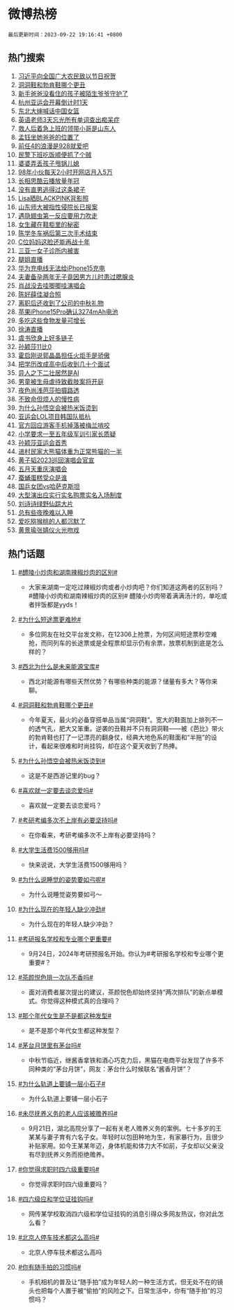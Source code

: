 # 微博热榜

`最后更新时间：2023-09-22 19:16:41 +0800`

## 热门搜索

1. [习近平向全国广大农民致以节日祝贺](https://m.weibo.cn/search?containerid=100103type%3D1%26t%3D10%26q%3D%23%E4%B9%A0%E8%BF%91%E5%B9%B3%E5%90%91%E5%85%A8%E5%9B%BD%E5%B9%BF%E5%A4%A7%E5%86%9C%E6%B0%91%E8%87%B4%E4%BB%A5%E8%8A%82%E6%97%A5%E7%A5%9D%E8%B4%BA%23&stream_entry_id=51&isnewpage=1&extparam=seat%3D1%26dgr%3D0%26cate%3D10103%26stream_entry_id%3D51%26pos%3D0%26q%3D%2523%25E4%25B9%25A0%25E8%25BF%2591%25E5%25B9%25B3%25E5%2590%2591%25E5%2585%25A8%25E5%259B%25BD%25E5%25B9%25BF%25E5%25A4%25A7%25E5%2586%259C%25E6%25B0%2591%25E8%2587%25B4%25E4%25BB%25A5%25E8%258A%2582%25E6%2597%25A5%25E7%25A5%259D%25E8%25B4%25BA%2523%26filter_type%3Drealtimehot%26c_type%3D51%26display_time%3D1695381400%26pre_seqid%3D169538140071806462102)
1. [洞洞鞋和勃肯鞋哪个更丑](https://m.weibo.cn/search?containerid=100103type%3D1%26t%3D10%26q%3D%23%E6%B4%9E%E6%B4%9E%E9%9E%8B%E5%92%8C%E5%8B%83%E8%82%AF%E9%9E%8B%E5%93%AA%E4%B8%AA%E6%9B%B4%E4%B8%91%23&stream_entry_id=31&isnewpage=1&extparam=seat%3D1%26flag%3D1%26stream_entry_id%3D31%26filter_type%3Drealtimehot%26c_type%3D31%26lcate%3D5001%26cate%3D5001%26q%3D%2523%25E6%25B4%259E%25E6%25B4%259E%25E9%259E%258B%25E5%2592%258C%25E5%258B%2583%25E8%2582%25AF%25E9%259E%258B%25E5%2593%25AA%25E4%25B8%25AA%25E6%259B%25B4%25E4%25B8%2591%2523%26pos%3D0%26band_rank%3D1%26realpos%3D1%26dgr%3D0%26display_time%3D1695381400%26pre_seqid%3D169538140071806462102)
1. [新手爸爸没看住的孩子被陌生爷爷守护了](https://m.weibo.cn/search?containerid=100103type%3D1%26t%3D10%26q%3D%23%E6%96%B0%E6%89%8B%E7%88%B8%E7%88%B8%E6%B2%A1%E7%9C%8B%E4%BD%8F%E7%9A%84%E5%AD%A9%E5%AD%90%E8%A2%AB%E9%99%8C%E7%94%9F%E7%88%B7%E7%88%B7%E5%AE%88%E6%8A%A4%E4%BA%86%23&stream_entry_id=31&isnewpage=1&extparam=seat%3D1%26flag%3D32768%26stream_entry_id%3D31%26filter_type%3Drealtimehot%26c_type%3D31%26lcate%3D5001%26cate%3D5001%26q%3D%2523%25E6%2596%25B0%25E6%2589%258B%25E7%2588%25B8%25E7%2588%25B8%25E6%25B2%25A1%25E7%259C%258B%25E4%25BD%258F%25E7%259A%2584%25E5%25AD%25A9%25E5%25AD%2590%25E8%25A2%25AB%25E9%2599%258C%25E7%2594%259F%25E7%2588%25B7%25E7%2588%25B7%25E5%25AE%2588%25E6%258A%25A4%25E4%25BA%2586%2523%26pos%3D1%26band_rank%3D2%26realpos%3D2%26dgr%3D0%26display_time%3D1695381400%26pre_seqid%3D169538140071806462102)
1. [杭州亚运会开幕倒计时1天](https://m.weibo.cn/search?containerid=100103type%3D1%26t%3D10%26q%3D%23%E6%9D%AD%E5%B7%9E%E4%BA%9A%E8%BF%90%E4%BC%9A%E5%BC%80%E5%B9%95%E5%80%92%E8%AE%A1%E6%97%B61%E5%A4%A9%23&stream_entry_id=31&isnewpage=1&extparam=seat%3D1%26flag%3D1%26stream_entry_id%3D31%26filter_type%3Drealtimehot%26c_type%3D31%26lcate%3D5001%26cate%3D5001%26q%3D%2523%25E6%259D%25AD%25E5%25B7%259E%25E4%25BA%259A%25E8%25BF%2590%25E4%25BC%259A%25E5%25BC%2580%25E5%25B9%2595%25E5%2580%2592%25E8%25AE%25A1%25E6%2597%25B61%25E5%25A4%25A9%2523%26pos%3D2%26band_rank%3D3%26realpos%3D3%26dgr%3D0%26display_time%3D1695381400%26pre_seqid%3D169538140071806462102)
1. [东北大婶喊话中国女篮](https://m.weibo.cn/search?containerid=100103type%3D1%26t%3D10%26q%3D%23%E4%B8%9C%E5%8C%97%E5%A4%A7%E5%A9%B6%E5%96%8A%E8%AF%9D%E4%B8%AD%E5%9B%BD%E5%A5%B3%E7%AF%AE%23&stream_entry_id=31&isnewpage=1&extparam=seat%3D1%26filter_type%3Drealtimehot%26topic_ad%3D1%26stream_entry_id%3D31%26is_ad_pos%3D1%26c_type%3D31%26lcate%3D5001%26cate%3D5001%26q%3D%2523%25E4%25B8%259C%25E5%258C%2597%25E5%25A4%25A7%25E5%25A9%25B6%25E5%2596%258A%25E8%25AF%259D%25E4%25B8%25AD%25E5%259B%25BD%25E5%25A5%25B3%25E7%25AF%25AE%2523%26pos%3D3%26band_rank%3D4%26dgr%3D0%26adid%3D205075%26display_time%3D1695381400%26pre_seqid%3D169538140071806462102)
1. [英语老师3天忘光所有单词查出痴呆症](https://m.weibo.cn/search?containerid=100103type%3D1%26t%3D10%26q%3D%23%E8%8B%B1%E8%AF%AD%E8%80%81%E5%B8%883%E5%A4%A9%E5%BF%98%E5%85%89%E6%89%80%E6%9C%89%E5%8D%95%E8%AF%8D%E6%9F%A5%E5%87%BA%E7%97%B4%E5%91%86%E7%97%87%23&stream_entry_id=31&isnewpage=1&extparam=seat%3D1%26flag%3D0%26stream_entry_id%3D31%26filter_type%3Drealtimehot%26c_type%3D31%26lcate%3D5001%26cate%3D5001%26q%3D%2523%25E8%258B%25B1%25E8%25AF%25AD%25E8%2580%2581%25E5%25B8%25883%25E5%25A4%25A9%25E5%25BF%2598%25E5%2585%2589%25E6%2589%2580%25E6%259C%2589%25E5%258D%2595%25E8%25AF%258D%25E6%259F%25A5%25E5%2587%25BA%25E7%2597%25B4%25E5%2591%2586%25E7%2597%2587%2523%26pos%3D4%26band_rank%3D4%26realpos%3D4%26dgr%3D0%26display_time%3D1695381400%26pre_seqid%3D169538140071806462102)
1. [救人后着急上班的领带小哥是山东人](https://m.weibo.cn/search?containerid=100103type%3D1%26t%3D10%26q%3D%23%E6%95%91%E4%BA%BA%E5%90%8E%E7%9D%80%E6%80%A5%E4%B8%8A%E7%8F%AD%E7%9A%84%E9%A2%86%E5%B8%A6%E5%B0%8F%E5%93%A5%E6%98%AF%E5%B1%B1%E4%B8%9C%E4%BA%BA%23&stream_entry_id=31&isnewpage=1&extparam=seat%3D1%26flag%3D32768%26stream_entry_id%3D31%26filter_type%3Drealtimehot%26c_type%3D31%26lcate%3D5001%26cate%3D5001%26q%3D%2523%25E6%2595%2591%25E4%25BA%25BA%25E5%2590%258E%25E7%259D%2580%25E6%2580%25A5%25E4%25B8%258A%25E7%258F%25AD%25E7%259A%2584%25E9%25A2%2586%25E5%25B8%25A6%25E5%25B0%258F%25E5%2593%25A5%25E6%2598%25AF%25E5%25B1%25B1%25E4%25B8%259C%25E4%25BA%25BA%2523%26pos%3D5%26band_rank%3D5%26realpos%3D5%26dgr%3D0%26display_time%3D1695381400%26pre_seqid%3D169538140071806462102)
1. [孟钰坐她爸爸的位置了](https://m.weibo.cn/search?containerid=100103type%3D1%26t%3D10%26q%3D%23%E5%AD%9F%E9%92%B0%E5%9D%90%E5%A5%B9%E7%88%B8%E7%88%B8%E7%9A%84%E4%BD%8D%E7%BD%AE%E4%BA%86%23&stream_entry_id=31&isnewpage=1&extparam=seat%3D1%26flag%3D2%26stream_entry_id%3D31%26filter_type%3Drealtimehot%26c_type%3D31%26lcate%3D5001%26cate%3D5001%26q%3D%2523%25E5%25AD%259F%25E9%2592%25B0%25E5%259D%2590%25E5%25A5%25B9%25E7%2588%25B8%25E7%2588%25B8%25E7%259A%2584%25E4%25BD%258D%25E7%25BD%25AE%25E4%25BA%2586%2523%26pos%3D6%26band_rank%3D6%26realpos%3D6%26dgr%3D0%26display_time%3D1695381400%26pre_seqid%3D169538140071806462102)
1. [前任4的浪漫是928就爱吧](https://m.weibo.cn/search?containerid=100103type%3D1%26t%3D10%26q%3D%23%E5%89%8D%E4%BB%BB4%E7%9A%84%E6%B5%AA%E6%BC%AB%E6%98%AF928%E5%B0%B1%E7%88%B1%E5%90%A7%23&stream_entry_id=31&isnewpage=1&extparam=seat%3D1%26filter_type%3Drealtimehot%26topic_ad%3D1%26stream_entry_id%3D31%26is_ad_pos%3D1%26c_type%3D31%26lcate%3D5001%26cate%3D5001%26q%3D%2523%25E5%2589%258D%25E4%25BB%25BB4%25E7%259A%2584%25E6%25B5%25AA%25E6%25BC%25AB%25E6%2598%25AF928%25E5%25B0%25B1%25E7%2588%25B1%25E5%2590%25A7%2523%26pos%3D7%26band_rank%3D7%26dgr%3D0%26adid%3D204285%26display_time%3D1695381400%26pre_seqid%3D169538140071806462102)
1. [民警下班吃饭顺便抓了个贼](https://m.weibo.cn/search?containerid=100103type%3D1%26t%3D10%26q%3D%23%E6%B0%91%E8%AD%A6%E4%B8%8B%E7%8F%AD%E5%90%83%E9%A5%AD%E9%A1%BA%E4%BE%BF%E6%8A%93%E4%BA%86%E4%B8%AA%E8%B4%BC%23&stream_entry_id=31&isnewpage=1&extparam=seat%3D1%26flag%3D32768%26stream_entry_id%3D31%26filter_type%3Drealtimehot%26c_type%3D31%26lcate%3D5001%26cate%3D5001%26q%3D%2523%25E6%25B0%2591%25E8%25AD%25A6%25E4%25B8%258B%25E7%258F%25AD%25E5%2590%2583%25E9%25A5%25AD%25E9%25A1%25BA%25E4%25BE%25BF%25E6%258A%2593%25E4%25BA%2586%25E4%25B8%25AA%25E8%25B4%25BC%2523%26pos%3D8%26band_rank%3D7%26realpos%3D7%26dgr%3D0%26display_time%3D1695381400%26pre_seqid%3D169538140071806462102)
1. [婆婆弄丢孩子甩锅儿媳](https://m.weibo.cn/search?containerid=100103type%3D1%26t%3D10%26q%3D%23%E5%A9%86%E5%A9%86%E5%BC%84%E4%B8%A2%E5%AD%A9%E5%AD%90%E7%94%A9%E9%94%85%E5%84%BF%E5%AA%B3%23&stream_entry_id=31&isnewpage=1&extparam=seat%3D1%26flag%3D1%26stream_entry_id%3D31%26filter_type%3Drealtimehot%26c_type%3D31%26lcate%3D5001%26cate%3D5001%26q%3D%2523%25E5%25A9%2586%25E5%25A9%2586%25E5%25BC%2584%25E4%25B8%25A2%25E5%25AD%25A9%25E5%25AD%2590%25E7%2594%25A9%25E9%2594%2585%25E5%2584%25BF%25E5%25AA%25B3%2523%26pos%3D9%26band_rank%3D8%26realpos%3D8%26dgr%3D0%26display_time%3D1695381400%26pre_seqid%3D169538140071806462102)
1. [98年小伙每天2小时开网店月入5万](https://m.weibo.cn/search?containerid=100103type%3D1%26t%3D10%26q%3D%2398%E5%B9%B4%E5%B0%8F%E4%BC%99%E6%AF%8F%E5%A4%A92%E5%B0%8F%E6%97%B6%E5%BC%80%E7%BD%91%E5%BA%97%E6%9C%88%E5%85%A55%E4%B8%87%23&stream_entry_id=31&isnewpage=1&extparam=seat%3D1%26flag%3D2%26stream_entry_id%3D31%26filter_type%3Drealtimehot%26c_type%3D31%26lcate%3D5001%26cate%3D5001%26q%3D%252398%25E5%25B9%25B4%25E5%25B0%258F%25E4%25BC%2599%25E6%25AF%258F%25E5%25A4%25A92%25E5%25B0%258F%25E6%2597%25B6%25E5%25BC%2580%25E7%25BD%2591%25E5%25BA%2597%25E6%259C%2588%25E5%2585%25A55%25E4%25B8%2587%2523%26pos%3D10%26band_rank%3D9%26realpos%3D9%26dgr%3D0%26display_time%3D1695381400%26pre_seqid%3D169538140071806462102)
1. [长相思酷云播放量年冠](https://m.weibo.cn/search?containerid=100103type%3D1%26t%3D10%26q%3D%E9%95%BF%E7%9B%B8%E6%80%9D%E9%85%B7%E4%BA%91%E6%92%AD%E6%94%BE%E9%87%8F%E5%B9%B4%E5%86%A0&stream_entry_id=31&isnewpage=1&extparam=seat%3D1%26flag%3D1%26stream_entry_id%3D31%26filter_type%3Drealtimehot%26c_type%3D31%26lcate%3D5001%26cate%3D5001%26q%3D%25E9%2595%25BF%25E7%259B%25B8%25E6%2580%259D%25E9%2585%25B7%25E4%25BA%2591%25E6%2592%25AD%25E6%2594%25BE%25E9%2587%258F%25E5%25B9%25B4%25E5%2586%25A0%26pos%3D11%26band_rank%3D10%26realpos%3D10%26dgr%3D0%26display_time%3D1695381400%26pre_seqid%3D169538140071806462102)
1. [没有直男逃得过这条裙子](https://m.weibo.cn/search?containerid=100103type%3D1%26t%3D10%26q%3D%E6%B2%A1%E6%9C%89%E7%9B%B4%E7%94%B7%E9%80%83%E5%BE%97%E8%BF%87%E8%BF%99%E6%9D%A1%E8%A3%99%E5%AD%90&stream_entry_id=31&isnewpage=1&extparam=seat%3D1%26flag%3D1%26stream_entry_id%3D31%26filter_type%3Drealtimehot%26c_type%3D31%26lcate%3D5001%26cate%3D5001%26q%3D%25E6%25B2%25A1%25E6%259C%2589%25E7%259B%25B4%25E7%2594%25B7%25E9%2580%2583%25E5%25BE%2597%25E8%25BF%2587%25E8%25BF%2599%25E6%259D%25A1%25E8%25A3%2599%25E5%25AD%2590%26pos%3D12%26band_rank%3D11%26realpos%3D11%26dgr%3D0%26display_time%3D1695381400%26pre_seqid%3D169538140071806462102)
1. [Lisa晒BLACKPINK背影照](https://m.weibo.cn/search?containerid=100103type%3D1%26t%3D10%26q%3D%23Lisa%E6%99%92BLACKPINK%E8%83%8C%E5%BD%B1%E7%85%A7%23&stream_entry_id=31&isnewpage=1&extparam=seat%3D1%26flag%3D2%26stream_entry_id%3D31%26filter_type%3Drealtimehot%26c_type%3D31%26lcate%3D5001%26cate%3D5001%26q%3D%2523Lisa%25E6%2599%2592BLACKPINK%25E8%2583%258C%25E5%25BD%25B1%25E7%2585%25A7%2523%26pos%3D13%26band_rank%3D12%26realpos%3D12%26dgr%3D0%26display_time%3D1695381400%26pre_seqid%3D169538140071806462102)
1. [山东师大被指性侵院长已报案](https://m.weibo.cn/search?containerid=100103type%3D1%26t%3D10%26q%3D%23%E5%B1%B1%E4%B8%9C%E5%B8%88%E5%A4%A7%E8%A2%AB%E6%8C%87%E6%80%A7%E4%BE%B5%E9%99%A2%E9%95%BF%E5%B7%B2%E6%8A%A5%E6%A1%88%23&stream_entry_id=31&isnewpage=1&extparam=seat%3D1%26flag%3D1%26stream_entry_id%3D31%26filter_type%3Drealtimehot%26c_type%3D31%26lcate%3D5001%26cate%3D5001%26q%3D%2523%25E5%25B1%25B1%25E4%25B8%259C%25E5%25B8%2588%25E5%25A4%25A7%25E8%25A2%25AB%25E6%258C%2587%25E6%2580%25A7%25E4%25BE%25B5%25E9%2599%25A2%25E9%2595%25BF%25E5%25B7%25B2%25E6%258A%25A5%25E6%25A1%2588%2523%26pos%3D14%26band_rank%3D13%26realpos%3D13%26dgr%3D0%26display_time%3D1695381400%26pre_seqid%3D169538140071806462102)
1. [遇隐翅虫第一反应要用力吹走](https://m.weibo.cn/search?containerid=100103type%3D1%26t%3D10%26q%3D%23%E9%81%87%E9%9A%90%E7%BF%85%E8%99%AB%E7%AC%AC%E4%B8%80%E5%8F%8D%E5%BA%94%E8%A6%81%E7%94%A8%E5%8A%9B%E5%90%B9%E8%B5%B0%23&stream_entry_id=31&isnewpage=1&extparam=seat%3D1%26flag%3D0%26stream_entry_id%3D31%26filter_type%3Drealtimehot%26c_type%3D31%26lcate%3D5001%26cate%3D5001%26q%3D%2523%25E9%2581%2587%25E9%259A%2590%25E7%25BF%2585%25E8%2599%25AB%25E7%25AC%25AC%25E4%25B8%2580%25E5%258F%258D%25E5%25BA%2594%25E8%25A6%2581%25E7%2594%25A8%25E5%258A%259B%25E5%2590%25B9%25E8%25B5%25B0%2523%26pos%3D15%26band_rank%3D14%26realpos%3D14%26dgr%3D0%26display_time%3D1695381400%26pre_seqid%3D169538140071806462102)
1. [女生藏在鞋柜里的秘密](https://m.weibo.cn/search?containerid=100103type%3D1%26t%3D10%26q%3D%23%E5%A5%B3%E7%94%9F%E8%97%8F%E5%9C%A8%E9%9E%8B%E6%9F%9C%E9%87%8C%E7%9A%84%E7%A7%98%E5%AF%86%23&stream_entry_id=31&isnewpage=1&extparam=seat%3D1%26flag%3D0%26stream_entry_id%3D31%26filter_type%3Drealtimehot%26c_type%3D31%26lcate%3D5001%26cate%3D5001%26q%3D%2523%25E5%25A5%25B3%25E7%2594%259F%25E8%2597%258F%25E5%259C%25A8%25E9%259E%258B%25E6%259F%259C%25E9%2587%258C%25E7%259A%2584%25E7%25A7%2598%25E5%25AF%2586%2523%26pos%3D16%26band_rank%3D15%26realpos%3D15%26dgr%3D0%26adid%3D205295%26display_time%3D1695381400%26pre_seqid%3D169538140071806462102)
1. [陈学冬车祸后第三次手术结束](https://m.weibo.cn/search?containerid=100103type%3D1%26t%3D10%26q%3D%23%E9%99%88%E5%AD%A6%E5%86%AC%E8%BD%A6%E7%A5%B8%E5%90%8E%E7%AC%AC%E4%B8%89%E6%AC%A1%E6%89%8B%E6%9C%AF%E7%BB%93%E6%9D%9F%23&stream_entry_id=31&isnewpage=1&extparam=seat%3D1%26flag%3D1%26stream_entry_id%3D31%26filter_type%3Drealtimehot%26c_type%3D31%26lcate%3D5001%26cate%3D5001%26q%3D%2523%25E9%2599%2588%25E5%25AD%25A6%25E5%2586%25AC%25E8%25BD%25A6%25E7%25A5%25B8%25E5%2590%258E%25E7%25AC%25AC%25E4%25B8%2589%25E6%25AC%25A1%25E6%2589%258B%25E6%259C%25AF%25E7%25BB%2593%25E6%259D%259F%2523%26pos%3D17%26band_rank%3D16%26realpos%3D16%26dgr%3D0%26display_time%3D1695381400%26pre_seqid%3D169538140071806462102)
1. [C位妈妈这脸还能再战十年](https://m.weibo.cn/search?containerid=100103type%3D1%26t%3D10%26q%3DC%E4%BD%8D%E5%A6%88%E5%A6%88%E8%BF%99%E8%84%B8%E8%BF%98%E8%83%BD%E5%86%8D%E6%88%98%E5%8D%81%E5%B9%B4&stream_entry_id=31&isnewpage=1&extparam=seat%3D1%26flag%3D1%26stream_entry_id%3D31%26filter_type%3Drealtimehot%26c_type%3D31%26lcate%3D5001%26cate%3D5001%26q%3DC%25E4%25BD%258D%25E5%25A6%2588%25E5%25A6%2588%25E8%25BF%2599%25E8%2584%25B8%25E8%25BF%2598%25E8%2583%25BD%25E5%2586%258D%25E6%2588%2598%25E5%258D%2581%25E5%25B9%25B4%26pos%3D18%26band_rank%3D17%26realpos%3D17%26dgr%3D0%26display_time%3D1695381400%26pre_seqid%3D169538140071806462102)
1. [三亚一女子诊所内被害](https://m.weibo.cn/search?containerid=100103type%3D1%26t%3D10%26q%3D%23%E4%B8%89%E4%BA%9A%E4%B8%80%E5%A5%B3%E5%AD%90%E8%AF%8A%E6%89%80%E5%86%85%E8%A2%AB%E5%AE%B3%23&stream_entry_id=31&isnewpage=1&extparam=seat%3D1%26flag%3D2%26stream_entry_id%3D31%26filter_type%3Drealtimehot%26c_type%3D31%26lcate%3D5001%26cate%3D5001%26q%3D%2523%25E4%25B8%2589%25E4%25BA%259A%25E4%25B8%2580%25E5%25A5%25B3%25E5%25AD%2590%25E8%25AF%258A%25E6%2589%2580%25E5%2586%2585%25E8%25A2%25AB%25E5%25AE%25B3%2523%26pos%3D19%26band_rank%3D18%26realpos%3D18%26dgr%3D0%26display_time%3D1695381400%26pre_seqid%3D169538140071806462102)
1. [腿姐直播](https://m.weibo.cn/search?containerid=100103type%3D1%26t%3D10%26q%3D%E8%85%BF%E5%A7%90%E7%9B%B4%E6%92%AD&stream_entry_id=31&isnewpage=1&extparam=seat%3D1%26flag%3D1%26stream_entry_id%3D31%26filter_type%3Drealtimehot%26c_type%3D31%26lcate%3D5001%26cate%3D5001%26q%3D%25E8%2585%25BF%25E5%25A7%2590%25E7%259B%25B4%25E6%2592%25AD%26pos%3D20%26band_rank%3D19%26realpos%3D19%26dgr%3D0%26display_time%3D1695381400%26pre_seqid%3D169538140071806462102)
1. [华为充电线无法给iPhone15充电](https://m.weibo.cn/search?containerid=100103type%3D1%26t%3D10%26q%3D%23%E5%8D%8E%E4%B8%BA%E5%85%85%E7%94%B5%E7%BA%BF%E6%97%A0%E6%B3%95%E7%BB%99iPhone15%E5%85%85%E7%94%B5%23&stream_entry_id=31&isnewpage=1&extparam=seat%3D1%26flag%3D2%26stream_entry_id%3D31%26filter_type%3Drealtimehot%26c_type%3D31%26lcate%3D5001%26cate%3D5001%26q%3D%2523%25E5%258D%258E%25E4%25B8%25BA%25E5%2585%2585%25E7%2594%25B5%25E7%25BA%25BF%25E6%2597%25A0%25E6%25B3%2595%25E7%25BB%2599iPhone15%25E5%2585%2585%25E7%2594%25B5%2523%26pos%3D21%26band_rank%3D20%26realpos%3D20%26dgr%3D0%26display_time%3D1695381400%26pre_seqid%3D169538140071806462102)
1. [夫妻备孕两年无子竟因男方儿时患过腮腺炎](https://m.weibo.cn/search?containerid=100103type%3D1%26t%3D10%26q%3D%23%E5%A4%AB%E5%A6%BB%E5%A4%87%E5%AD%95%E4%B8%A4%E5%B9%B4%E6%97%A0%E5%AD%90%E7%AB%9F%E5%9B%A0%E7%94%B7%E6%96%B9%E5%84%BF%E6%97%B6%E6%82%A3%E8%BF%87%E8%85%AE%E8%85%BA%E7%82%8E%23&stream_entry_id=31&isnewpage=1&extparam=seat%3D1%26flag%3D0%26stream_entry_id%3D31%26filter_type%3Drealtimehot%26c_type%3D31%26lcate%3D5001%26cate%3D5001%26q%3D%2523%25E5%25A4%25AB%25E5%25A6%25BB%25E5%25A4%2587%25E5%25AD%2595%25E4%25B8%25A4%25E5%25B9%25B4%25E6%2597%25A0%25E5%25AD%2590%25E7%25AB%259F%25E5%259B%25A0%25E7%2594%25B7%25E6%2596%25B9%25E5%2584%25BF%25E6%2597%25B6%25E6%2582%25A3%25E8%25BF%2587%25E8%2585%25AE%25E8%2585%25BA%25E7%2582%258E%2523%26pos%3D22%26band_rank%3D21%26realpos%3D21%26dgr%3D0%26display_time%3D1695381400%26pre_seqid%3D169538140071806462102)
1. [肖战没去哇唧唧哇演唱会](https://m.weibo.cn/search?containerid=100103type%3D1%26t%3D10%26q%3D%23%E8%82%96%E6%88%98%E6%B2%A1%E5%8E%BB%E5%93%87%E5%94%A7%E5%94%A7%E5%93%87%E6%BC%94%E5%94%B1%E4%BC%9A%23&stream_entry_id=31&isnewpage=1&extparam=seat%3D1%26flag%3D1%26stream_entry_id%3D31%26filter_type%3Drealtimehot%26c_type%3D31%26lcate%3D5001%26cate%3D5001%26q%3D%2523%25E8%2582%2596%25E6%2588%2598%25E6%25B2%25A1%25E5%258E%25BB%25E5%2593%2587%25E5%2594%25A7%25E5%2594%25A7%25E5%2593%2587%25E6%25BC%2594%25E5%2594%25B1%25E4%25BC%259A%2523%26pos%3D23%26band_rank%3D22%26realpos%3D22%26dgr%3D0%26display_time%3D1695381400%26pre_seqid%3D169538140071806462102)
1. [陈好薛佳凝合照](https://m.weibo.cn/search?containerid=100103type%3D1%26t%3D10%26q%3D%23%E9%99%88%E5%A5%BD%E8%96%9B%E4%BD%B3%E5%87%9D%E5%90%88%E7%85%A7%23&stream_entry_id=31&isnewpage=1&extparam=seat%3D1%26flag%3D2%26stream_entry_id%3D31%26filter_type%3Drealtimehot%26c_type%3D31%26lcate%3D5001%26cate%3D5001%26q%3D%2523%25E9%2599%2588%25E5%25A5%25BD%25E8%2596%259B%25E4%25BD%25B3%25E5%2587%259D%25E5%2590%2588%25E7%2585%25A7%2523%26pos%3D24%26band_rank%3D23%26realpos%3D23%26dgr%3D0%26display_time%3D1695381400%26pre_seqid%3D169538140071806462102)
1. [离职后还收到了公司的中秋礼物](https://m.weibo.cn/search?containerid=100103type%3D1%26t%3D10%26q%3D%23%E7%A6%BB%E8%81%8C%E5%90%8E%E8%BF%98%E6%94%B6%E5%88%B0%E4%BA%86%E5%85%AC%E5%8F%B8%E7%9A%84%E4%B8%AD%E7%A7%8B%E7%A4%BC%E7%89%A9%23&stream_entry_id=31&isnewpage=1&extparam=seat%3D1%26flag%3D0%26stream_entry_id%3D31%26filter_type%3Drealtimehot%26c_type%3D31%26lcate%3D5001%26cate%3D5001%26q%3D%2523%25E7%25A6%25BB%25E8%2581%258C%25E5%2590%258E%25E8%25BF%2598%25E6%2594%25B6%25E5%2588%25B0%25E4%25BA%2586%25E5%2585%25AC%25E5%258F%25B8%25E7%259A%2584%25E4%25B8%25AD%25E7%25A7%258B%25E7%25A4%25BC%25E7%2589%25A9%2523%26pos%3D25%26band_rank%3D24%26realpos%3D24%26dgr%3D0%26display_time%3D1695381400%26pre_seqid%3D169538140071806462102)
1. [苹果iPhone15Pro确认3274mAh电池](https://m.weibo.cn/search?containerid=100103type%3D1%26t%3D10%26q%3D%23%E8%8B%B9%E6%9E%9CiPhone15Pro%E7%A1%AE%E8%AE%A43274mAh%E7%94%B5%E6%B1%A0%23&stream_entry_id=31&isnewpage=1&extparam=seat%3D1%26flag%3D0%26stream_entry_id%3D31%26filter_type%3Drealtimehot%26c_type%3D31%26lcate%3D5001%26cate%3D5001%26q%3D%2523%25E8%258B%25B9%25E6%259E%259CiPhone15Pro%25E7%25A1%25AE%25E8%25AE%25A43274mAh%25E7%2594%25B5%25E6%25B1%25A0%2523%26pos%3D26%26band_rank%3D25%26realpos%3D25%26dgr%3D0%26display_time%3D1695381400%26pre_seqid%3D169538140071806462102)
1. [多吃这些食物发量可增长](https://m.weibo.cn/search?containerid=100103type%3D1%26t%3D10%26q%3D%23%E5%A4%9A%E5%90%83%E8%BF%99%E4%BA%9B%E9%A3%9F%E7%89%A9%E5%8F%91%E9%87%8F%E5%8F%AF%E5%A2%9E%E9%95%BF%23&stream_entry_id=31&isnewpage=1&extparam=seat%3D1%26flag%3D1%26stream_entry_id%3D31%26filter_type%3Drealtimehot%26c_type%3D31%26lcate%3D5001%26cate%3D5001%26q%3D%2523%25E5%25A4%259A%25E5%2590%2583%25E8%25BF%2599%25E4%25BA%259B%25E9%25A3%259F%25E7%2589%25A9%25E5%258F%2591%25E9%2587%258F%25E5%258F%25AF%25E5%25A2%259E%25E9%2595%25BF%2523%26pos%3D27%26band_rank%3D26%26realpos%3D26%26dgr%3D0%26display_time%3D1695381400%26pre_seqid%3D169538140071806462102)
1. [徐涛直播](https://m.weibo.cn/search?containerid=100103type%3D1%26t%3D10%26q%3D%E5%BE%90%E6%B6%9B%E7%9B%B4%E6%92%AD&stream_entry_id=31&isnewpage=1&extparam=seat%3D1%26flag%3D1%26stream_entry_id%3D31%26filter_type%3Drealtimehot%26c_type%3D31%26lcate%3D5001%26cate%3D5001%26q%3D%25E5%25BE%2590%25E6%25B6%259B%25E7%259B%25B4%25E6%2592%25AD%26pos%3D28%26band_rank%3D27%26realpos%3D27%26dgr%3D0%26display_time%3D1695381400%26pre_seqid%3D169538140071806462102)
1. [虞书欣身上好多链子](https://m.weibo.cn/search?containerid=100103type%3D1%26t%3D10%26q%3D%23%E8%99%9E%E4%B9%A6%E6%AC%A3%E8%BA%AB%E4%B8%8A%E5%A5%BD%E5%A4%9A%E9%93%BE%E5%AD%90%23&stream_entry_id=31&isnewpage=1&extparam=seat%3D1%26flag%3D1%26stream_entry_id%3D31%26filter_type%3Drealtimehot%26c_type%3D31%26lcate%3D5001%26cate%3D5001%26q%3D%2523%25E8%2599%259E%25E4%25B9%25A6%25E6%25AC%25A3%25E8%25BA%25AB%25E4%25B8%258A%25E5%25A5%25BD%25E5%25A4%259A%25E9%2593%25BE%25E5%25AD%2590%2523%26pos%3D29%26band_rank%3D28%26realpos%3D28%26dgr%3D0%26display_time%3D1695381400%26pre_seqid%3D169538140071806462102)
1. [孙颖莎11比0](https://m.weibo.cn/search?containerid=100103type%3D1%26t%3D10%26q%3D%23%E5%AD%99%E9%A2%96%E8%8E%8E11%E6%AF%940%23&stream_entry_id=31&isnewpage=1&extparam=seat%3D1%26flag%3D0%26stream_entry_id%3D31%26filter_type%3Drealtimehot%26c_type%3D31%26lcate%3D5001%26cate%3D5001%26q%3D%2523%25E5%25AD%2599%25E9%25A2%2596%25E8%258E%258E11%25E6%25AF%25940%2523%26pos%3D30%26band_rank%3D29%26realpos%3D29%26dgr%3D0%26display_time%3D1695381400%26pre_seqid%3D169538140071806462102)
1. [霍启刚说郭晶晶担任火炬手是骄傲](https://m.weibo.cn/search?containerid=100103type%3D1%26t%3D10%26q%3D%23%E9%9C%8D%E5%90%AF%E5%88%9A%E8%AF%B4%E9%83%AD%E6%99%B6%E6%99%B6%E6%8B%85%E4%BB%BB%E7%81%AB%E7%82%AC%E6%89%8B%E6%98%AF%E9%AA%84%E5%82%B2%23&stream_entry_id=31&isnewpage=1&extparam=seat%3D1%26flag%3D0%26stream_entry_id%3D31%26filter_type%3Drealtimehot%26c_type%3D31%26lcate%3D5001%26cate%3D5001%26q%3D%2523%25E9%259C%258D%25E5%2590%25AF%25E5%2588%259A%25E8%25AF%25B4%25E9%2583%25AD%25E6%2599%25B6%25E6%2599%25B6%25E6%258B%2585%25E4%25BB%25BB%25E7%2581%25AB%25E7%2582%25AC%25E6%2589%258B%25E6%2598%25AF%25E9%25AA%2584%25E5%2582%25B2%2523%26pos%3D31%26band_rank%3D30%26realpos%3D30%26dgr%3D0%26display_time%3D1695381400%26pre_seqid%3D169538140071806462102)
1. [把学历改成高中后收到几十个面试](https://m.weibo.cn/search?containerid=100103type%3D1%26t%3D10%26q%3D%23%E6%8A%8A%E5%AD%A6%E5%8E%86%E6%94%B9%E6%88%90%E9%AB%98%E4%B8%AD%E5%90%8E%E6%94%B6%E5%88%B0%E5%87%A0%E5%8D%81%E4%B8%AA%E9%9D%A2%E8%AF%95%23&stream_entry_id=31&isnewpage=1&extparam=seat%3D1%26flag%3D1%26stream_entry_id%3D31%26filter_type%3Drealtimehot%26c_type%3D31%26lcate%3D5001%26cate%3D5001%26q%3D%2523%25E6%258A%258A%25E5%25AD%25A6%25E5%258E%2586%25E6%2594%25B9%25E6%2588%2590%25E9%25AB%2598%25E4%25B8%25AD%25E5%2590%258E%25E6%2594%25B6%25E5%2588%25B0%25E5%2587%25A0%25E5%258D%2581%25E4%25B8%25AA%25E9%259D%25A2%25E8%25AF%2595%2523%26pos%3D32%26band_rank%3D31%26realpos%3D31%26dgr%3D0%26display_time%3D1695381400%26pre_seqid%3D169538140071806462102)
1. [异人之下二壮居然是AI](https://m.weibo.cn/search?containerid=100103type%3D1%26t%3D10%26q%3D%23%E5%BC%82%E4%BA%BA%E4%B9%8B%E4%B8%8B%E4%BA%8C%E5%A3%AE%E5%B1%85%E7%84%B6%E6%98%AFAI%23&stream_entry_id=31&isnewpage=1&extparam=seat%3D1%26flag%3D1%26stream_entry_id%3D31%26filter_type%3Drealtimehot%26c_type%3D31%26lcate%3D5001%26cate%3D5001%26q%3D%2523%25E5%25BC%2582%25E4%25BA%25BA%25E4%25B9%258B%25E4%25B8%258B%25E4%25BA%258C%25E5%25A3%25AE%25E5%25B1%2585%25E7%2584%25B6%25E6%2598%25AFAI%2523%26pos%3D33%26band_rank%3D32%26realpos%3D32%26dgr%3D0%26display_time%3D1695381400%26pre_seqid%3D169538140071806462102)
1. [男童被生母虐待致截肢案将开庭](https://m.weibo.cn/search?containerid=100103type%3D1%26t%3D10%26q%3D%23%E7%94%B7%E7%AB%A5%E8%A2%AB%E7%94%9F%E6%AF%8D%E8%99%90%E5%BE%85%E8%87%B4%E6%88%AA%E8%82%A2%E6%A1%88%E5%B0%86%E5%BC%80%E5%BA%AD%23&stream_entry_id=31&isnewpage=1&extparam=seat%3D1%26flag%3D1%26stream_entry_id%3D31%26filter_type%3Drealtimehot%26c_type%3D31%26lcate%3D5001%26cate%3D5001%26q%3D%2523%25E7%2594%25B7%25E7%25AB%25A5%25E8%25A2%25AB%25E7%2594%259F%25E6%25AF%258D%25E8%2599%2590%25E5%25BE%2585%25E8%2587%25B4%25E6%2588%25AA%25E8%2582%25A2%25E6%25A1%2588%25E5%25B0%2586%25E5%25BC%2580%25E5%25BA%25AD%2523%26pos%3D34%26band_rank%3D33%26realpos%3D33%26dgr%3D0%26display_time%3D1695381400%26pre_seqid%3D169538140071806462102)
1. [夜色尚浅芭莎拍摄路透](https://m.weibo.cn/search?containerid=100103type%3D1%26t%3D10%26q%3D%23%E5%A4%9C%E8%89%B2%E5%B0%9A%E6%B5%85%E8%8A%AD%E8%8E%8E%E6%8B%8D%E6%91%84%E8%B7%AF%E9%80%8F%23&stream_entry_id=31&isnewpage=1&extparam=seat%3D1%26flag%3D1%26stream_entry_id%3D31%26filter_type%3Drealtimehot%26c_type%3D31%26lcate%3D5001%26cate%3D5001%26q%3D%2523%25E5%25A4%259C%25E8%2589%25B2%25E5%25B0%259A%25E6%25B5%2585%25E8%258A%25AD%25E8%258E%258E%25E6%258B%258D%25E6%2591%2584%25E8%25B7%25AF%25E9%2580%258F%2523%26pos%3D35%26band_rank%3D34%26realpos%3D34%26dgr%3D0%26display_time%3D1695381400%26pre_seqid%3D169538140071806462102)
1. [不致命但烦人的慢性病](https://m.weibo.cn/search?containerid=100103type%3D1%26t%3D10%26q%3D%23%E4%B8%8D%E8%87%B4%E5%91%BD%E4%BD%86%E7%83%A6%E4%BA%BA%E7%9A%84%E6%85%A2%E6%80%A7%E7%97%85%23&stream_entry_id=31&isnewpage=1&extparam=seat%3D1%26flag%3D0%26stream_entry_id%3D31%26filter_type%3Drealtimehot%26c_type%3D31%26lcate%3D5001%26cate%3D5001%26q%3D%2523%25E4%25B8%258D%25E8%2587%25B4%25E5%2591%25BD%25E4%25BD%2586%25E7%2583%25A6%25E4%25BA%25BA%25E7%259A%2584%25E6%2585%25A2%25E6%2580%25A7%25E7%2597%2585%2523%26pos%3D36%26band_rank%3D35%26realpos%3D35%26dgr%3D0%26adid%3D204401%26display_time%3D1695381400%26pre_seqid%3D169538140071806462102)
1. [为什么孙悟空会被热米饭烫到](https://m.weibo.cn/search?containerid=100103type%3D1%26t%3D10%26q%3D%23%E4%B8%BA%E4%BB%80%E4%B9%88%E5%AD%99%E6%82%9F%E7%A9%BA%E4%BC%9A%E8%A2%AB%E7%83%AD%E7%B1%B3%E9%A5%AD%E7%83%AB%E5%88%B0%23&stream_entry_id=31&isnewpage=1&extparam=seat%3D1%26flag%3D0%26stream_entry_id%3D31%26filter_type%3Drealtimehot%26c_type%3D31%26lcate%3D5001%26cate%3D5001%26q%3D%2523%25E4%25B8%25BA%25E4%25BB%2580%25E4%25B9%2588%25E5%25AD%2599%25E6%2582%259F%25E7%25A9%25BA%25E4%25BC%259A%25E8%25A2%25AB%25E7%2583%25AD%25E7%25B1%25B3%25E9%25A5%25AD%25E7%2583%25AB%25E5%2588%25B0%2523%26pos%3D37%26band_rank%3D36%26realpos%3D36%26dgr%3D0%26display_time%3D1695381400%26pre_seqid%3D169538140071806462102)
1. [亚运会LOL项目韩国队抵杭](https://m.weibo.cn/search?containerid=100103type%3D1%26t%3D10%26q%3D%23%E4%BA%9A%E8%BF%90%E4%BC%9ALOL%E9%A1%B9%E7%9B%AE%E9%9F%A9%E5%9B%BD%E9%98%9F%E6%8A%B5%E6%9D%AD%23&stream_entry_id=31&isnewpage=1&extparam=seat%3D1%26flag%3D0%26stream_entry_id%3D31%26filter_type%3Drealtimehot%26c_type%3D31%26lcate%3D5001%26cate%3D5001%26q%3D%2523%25E4%25BA%259A%25E8%25BF%2590%25E4%25BC%259ALOL%25E9%25A1%25B9%25E7%259B%25AE%25E9%259F%25A9%25E5%259B%25BD%25E9%2598%259F%25E6%258A%25B5%25E6%259D%25AD%2523%26pos%3D38%26band_rank%3D37%26realpos%3D37%26dgr%3D0%26display_time%3D1695381400%26pre_seqid%3D169538140071806462102)
1. [官方回应游客手机掉落被梅兰啃咬](https://m.weibo.cn/search?containerid=100103type%3D1%26t%3D10%26q%3D%23%E5%AE%98%E6%96%B9%E5%9B%9E%E5%BA%94%E6%B8%B8%E5%AE%A2%E6%89%8B%E6%9C%BA%E6%8E%89%E8%90%BD%E8%A2%AB%E6%A2%85%E5%85%B0%E5%95%83%E5%92%AC%23&stream_entry_id=31&isnewpage=1&extparam=seat%3D1%26flag%3D1%26stream_entry_id%3D31%26filter_type%3Drealtimehot%26c_type%3D31%26lcate%3D5001%26cate%3D5001%26q%3D%2523%25E5%25AE%2598%25E6%2596%25B9%25E5%259B%259E%25E5%25BA%2594%25E6%25B8%25B8%25E5%25AE%25A2%25E6%2589%258B%25E6%259C%25BA%25E6%258E%2589%25E8%2590%25BD%25E8%25A2%25AB%25E6%25A2%2585%25E5%2585%25B0%25E5%2595%2583%25E5%2592%25AC%2523%26pos%3D39%26band_rank%3D38%26realpos%3D38%26dgr%3D0%26display_time%3D1695381400%26pre_seqid%3D169538140071806462102)
1. [小学要求一至五年级军训引家长质疑](https://m.weibo.cn/search?containerid=100103type%3D1%26t%3D10%26q%3D%23%E5%B0%8F%E5%AD%A6%E8%A6%81%E6%B1%82%E4%B8%80%E8%87%B3%E4%BA%94%E5%B9%B4%E7%BA%A7%E5%86%9B%E8%AE%AD%E5%BC%95%E5%AE%B6%E9%95%BF%E8%B4%A8%E7%96%91%23&stream_entry_id=31&isnewpage=1&extparam=seat%3D1%26flag%3D1%26stream_entry_id%3D31%26filter_type%3Drealtimehot%26c_type%3D31%26lcate%3D5001%26cate%3D5001%26q%3D%2523%25E5%25B0%258F%25E5%25AD%25A6%25E8%25A6%2581%25E6%25B1%2582%25E4%25B8%2580%25E8%2587%25B3%25E4%25BA%2594%25E5%25B9%25B4%25E7%25BA%25A7%25E5%2586%259B%25E8%25AE%25AD%25E5%25BC%2595%25E5%25AE%25B6%25E9%2595%25BF%25E8%25B4%25A8%25E7%2596%2591%2523%26pos%3D40%26band_rank%3D39%26realpos%3D39%26dgr%3D0%26display_time%3D1695381400%26pre_seqid%3D169538140071806462102)
1. [孙颖莎亚运会首秀](https://m.weibo.cn/search?containerid=100103type%3D1%26t%3D10%26q%3D%23%E5%AD%99%E9%A2%96%E8%8E%8E%E4%BA%9A%E8%BF%90%E4%BC%9A%E9%A6%96%E7%A7%80%23&stream_entry_id=31&isnewpage=1&extparam=seat%3D1%26flag%3D0%26stream_entry_id%3D31%26filter_type%3Drealtimehot%26c_type%3D31%26lcate%3D5001%26cate%3D5001%26q%3D%2523%25E5%25AD%2599%25E9%25A2%2596%25E8%258E%258E%25E4%25BA%259A%25E8%25BF%2590%25E4%25BC%259A%25E9%25A6%2596%25E7%25A7%2580%2523%26pos%3D41%26band_rank%3D40%26realpos%3D40%26dgr%3D0%26display_time%3D1695381400%26pre_seqid%3D169538140071806462102)
1. [进村民家大熊猫体重为正常熊猫的一半](https://m.weibo.cn/search?containerid=100103type%3D1%26t%3D10%26q%3D%23%E8%BF%9B%E6%9D%91%E6%B0%91%E5%AE%B6%E5%A4%A7%E7%86%8A%E7%8C%AB%E4%BD%93%E9%87%8D%E4%B8%BA%E6%AD%A3%E5%B8%B8%E7%86%8A%E7%8C%AB%E7%9A%84%E4%B8%80%E5%8D%8A%23&stream_entry_id=31&isnewpage=1&extparam=seat%3D1%26flag%3D0%26stream_entry_id%3D31%26filter_type%3Drealtimehot%26c_type%3D31%26lcate%3D5001%26cate%3D5001%26q%3D%2523%25E8%25BF%259B%25E6%259D%2591%25E6%25B0%2591%25E5%25AE%25B6%25E5%25A4%25A7%25E7%2586%258A%25E7%258C%25AB%25E4%25BD%2593%25E9%2587%258D%25E4%25B8%25BA%25E6%25AD%25A3%25E5%25B8%25B8%25E7%2586%258A%25E7%258C%25AB%25E7%259A%2584%25E4%25B8%2580%25E5%258D%258A%2523%26pos%3D42%26band_rank%3D41%26realpos%3D41%26dgr%3D0%26display_time%3D1695381400%26pre_seqid%3D169538140071806462102)
1. [黄子韬2023巡回演唱会官宣](https://m.weibo.cn/search?containerid=100103type%3D1%26t%3D10%26q%3D%23%E9%BB%84%E5%AD%90%E9%9F%AC2023%E5%B7%A1%E5%9B%9E%E6%BC%94%E5%94%B1%E4%BC%9A%E5%AE%98%E5%AE%A3%23&stream_entry_id=31&isnewpage=1&extparam=seat%3D1%26flag%3D1%26stream_entry_id%3D31%26filter_type%3Drealtimehot%26c_type%3D31%26lcate%3D5001%26cate%3D5001%26q%3D%2523%25E9%25BB%2584%25E5%25AD%2590%25E9%259F%25AC2023%25E5%25B7%25A1%25E5%259B%259E%25E6%25BC%2594%25E5%2594%25B1%25E4%25BC%259A%25E5%25AE%2598%25E5%25AE%25A3%2523%26pos%3D43%26band_rank%3D42%26realpos%3D42%26dgr%3D0%26display_time%3D1695381400%26pre_seqid%3D169538140071806462102)
1. [五月天重庆演唱会](https://m.weibo.cn/search?containerid=100103type%3D1%26t%3D10%26q%3D%E4%BA%94%E6%9C%88%E5%A4%A9%E9%87%8D%E5%BA%86%E6%BC%94%E5%94%B1%E4%BC%9A&stream_entry_id=31&isnewpage=1&extparam=seat%3D1%26flag%3D1%26stream_entry_id%3D31%26filter_type%3Drealtimehot%26c_type%3D31%26lcate%3D5001%26cate%3D5001%26q%3D%25E4%25BA%2594%25E6%259C%2588%25E5%25A4%25A9%25E9%2587%258D%25E5%25BA%2586%25E6%25BC%2594%25E5%2594%25B1%25E4%25BC%259A%26pos%3D44%26band_rank%3D43%26realpos%3D43%26dgr%3D0%26display_time%3D1695381400%26pre_seqid%3D169538140071806462102)
1. [蚕蛹蛋糕受众是谁](https://m.weibo.cn/search?containerid=100103type%3D1%26t%3D10%26q%3D%E8%9A%95%E8%9B%B9%E8%9B%8B%E7%B3%95%E5%8F%97%E4%BC%97%E6%98%AF%E8%B0%81&stream_entry_id=31&isnewpage=1&extparam=seat%3D1%26flag%3D0%26stream_entry_id%3D31%26filter_type%3Drealtimehot%26c_type%3D31%26lcate%3D5001%26cate%3D5001%26q%3D%25E8%259A%2595%25E8%259B%25B9%25E8%259B%258B%25E7%25B3%2595%25E5%258F%2597%25E4%25BC%2597%25E6%2598%25AF%25E8%25B0%2581%26pos%3D45%26band_rank%3D44%26realpos%3D44%26dgr%3D0%26display_time%3D1695381400%26pre_seqid%3D169538140071806462102)
1. [国乒女团vs哈萨克斯坦](https://m.weibo.cn/search?containerid=100103type%3D1%26t%3D10%26q%3D%23%E5%9B%BD%E4%B9%92%E5%A5%B3%E5%9B%A2vs%E5%93%88%E8%90%A8%E5%85%8B%E6%96%AF%E5%9D%A6%23&stream_entry_id=31&isnewpage=1&extparam=seat%3D1%26flag%3D0%26stream_entry_id%3D31%26filter_type%3Drealtimehot%26c_type%3D31%26lcate%3D5001%26cate%3D5001%26q%3D%2523%25E5%259B%25BD%25E4%25B9%2592%25E5%25A5%25B3%25E5%259B%25A2vs%25E5%2593%2588%25E8%2590%25A8%25E5%2585%258B%25E6%2596%25AF%25E5%259D%25A6%2523%26pos%3D46%26band_rank%3D45%26realpos%3D45%26dgr%3D0%26display_time%3D1695381400%26pre_seqid%3D169538140071806462102)
1. [大型演出应实行实名购票实名入场制度](https://m.weibo.cn/search?containerid=100103type%3D1%26t%3D10%26q%3D%23%E5%A4%A7%E5%9E%8B%E6%BC%94%E5%87%BA%E5%BA%94%E5%AE%9E%E8%A1%8C%E5%AE%9E%E5%90%8D%E8%B4%AD%E7%A5%A8%E5%AE%9E%E5%90%8D%E5%85%A5%E5%9C%BA%E5%88%B6%E5%BA%A6%23&stream_entry_id=31&isnewpage=1&extparam=seat%3D1%26flag%3D1%26stream_entry_id%3D31%26filter_type%3Drealtimehot%26c_type%3D31%26lcate%3D5001%26cate%3D5001%26q%3D%2523%25E5%25A4%25A7%25E5%259E%258B%25E6%25BC%2594%25E5%2587%25BA%25E5%25BA%2594%25E5%25AE%259E%25E8%25A1%258C%25E5%25AE%259E%25E5%2590%258D%25E8%25B4%25AD%25E7%25A5%25A8%25E5%25AE%259E%25E5%2590%258D%25E5%2585%25A5%25E5%259C%25BA%25E5%2588%25B6%25E5%25BA%25A6%2523%26pos%3D47%26band_rank%3D46%26realpos%3D46%26dgr%3D0%26display_time%3D1695381400%26pre_seqid%3D169538140071806462102)
1. [刘诗诗绿野仙踪大片](https://m.weibo.cn/search?containerid=100103type%3D1%26t%3D10%26q%3D%23%E5%88%98%E8%AF%97%E8%AF%97%E7%BB%BF%E9%87%8E%E4%BB%99%E8%B8%AA%E5%A4%A7%E7%89%87%23&stream_entry_id=31&isnewpage=1&extparam=seat%3D1%26flag%3D0%26stream_entry_id%3D31%26filter_type%3Drealtimehot%26c_type%3D31%26lcate%3D5001%26cate%3D5001%26q%3D%2523%25E5%2588%2598%25E8%25AF%2597%25E8%25AF%2597%25E7%25BB%25BF%25E9%2587%258E%25E4%25BB%2599%25E8%25B8%25AA%25E5%25A4%25A7%25E7%2589%2587%2523%26pos%3D48%26band_rank%3D47%26realpos%3D47%26dgr%3D0%26display_time%3D1695381400%26pre_seqid%3D169538140071806462102)
1. [总有些夜晚难以入睡](https://m.weibo.cn/search?containerid=100103type%3D1%26t%3D10%26q%3D%23%E6%80%BB%E6%9C%89%E4%BA%9B%E5%A4%9C%E6%99%9A%E9%9A%BE%E4%BB%A5%E5%85%A5%E7%9D%A1%23&stream_entry_id=31&isnewpage=1&extparam=seat%3D1%26flag%3D0%26stream_entry_id%3D31%26filter_type%3Drealtimehot%26c_type%3D31%26lcate%3D5001%26cate%3D5001%26q%3D%2523%25E6%2580%25BB%25E6%259C%2589%25E4%25BA%259B%25E5%25A4%259C%25E6%2599%259A%25E9%259A%25BE%25E4%25BB%25A5%25E5%2585%25A5%25E7%259D%25A1%2523%26pos%3D49%26band_rank%3D48%26realpos%3D48%26dgr%3D0%26adid%3D205094%26display_time%3D1695381400%26pre_seqid%3D169538140071806462102)
1. [爱吃猕猴桃的人都沉默了](https://m.weibo.cn/search?containerid=100103type%3D1%26t%3D10%26q%3D%23%E7%88%B1%E5%90%83%E7%8C%95%E7%8C%B4%E6%A1%83%E7%9A%84%E4%BA%BA%E9%83%BD%E6%B2%89%E9%BB%98%E4%BA%86%23&stream_entry_id=31&isnewpage=1&extparam=seat%3D1%26flag%3D0%26stream_entry_id%3D31%26filter_type%3Drealtimehot%26c_type%3D31%26lcate%3D5001%26cate%3D5001%26q%3D%2523%25E7%2588%25B1%25E5%2590%2583%25E7%258C%2595%25E7%258C%25B4%25E6%25A1%2583%25E7%259A%2584%25E4%25BA%25BA%25E9%2583%25BD%25E6%25B2%2589%25E9%25BB%2598%25E4%25BA%2586%2523%26pos%3D50%26band_rank%3D49%26realpos%3D49%26dgr%3D0%26display_time%3D1695381400%26pre_seqid%3D169538140071806462102)
1. [黄景瑜张婧仪火光吻戏](https://m.weibo.cn/search?containerid=100103type%3D1%26t%3D10%26q%3D%23%E9%BB%84%E6%99%AF%E7%91%9C%E5%BC%A0%E5%A9%A7%E4%BB%AA%E7%81%AB%E5%85%89%E5%90%BB%E6%88%8F%23&stream_entry_id=31&isnewpage=1&extparam=seat%3D1%26flag%3D0%26stream_entry_id%3D31%26filter_type%3Drealtimehot%26c_type%3D31%26lcate%3D5001%26cate%3D5001%26q%3D%2523%25E9%25BB%2584%25E6%2599%25AF%25E7%2591%259C%25E5%25BC%25A0%25E5%25A9%25A7%25E4%25BB%25AA%25E7%2581%25AB%25E5%2585%2589%25E5%2590%25BB%25E6%2588%258F%2523%26pos%3D51%26band_rank%3D50%26realpos%3D50%26dgr%3D0%26display_time%3D1695381400%26pre_seqid%3D169538140071806462102)

## 热门话题

1. [#醴陵小炒肉和湖南辣椒炒肉的区别#](https://m.weibo.cn/search?containerid=231522type%3D1%26t%3D10%26q%3D%23%E9%86%B4%E9%99%B5%E5%B0%8F%E7%82%92%E8%82%89%E5%92%8C%E6%B9%96%E5%8D%97%E8%BE%A3%E6%A4%92%E7%82%92%E8%82%89%E7%9A%84%E5%8C%BA%E5%88%AB%23&stream_entry_id=128&isnewpage=1&extparam=seat%3D1%26lcate%3D5004%26unitid%3D1695353578737%26pos%3D1-0-0%26cate%3D5004%26c_type%3D128%26dgr%3D0%26display_time%3D1695381401%26pre_seqid%3D16953814017520179799)
    - 大家来湖南一定吃过辣椒炒肉或者小炒肉吧？你们知道这两者的区别吗？#醴陵小炒肉和湖南辣椒炒肉的区别# 醴陵小炒肉带着满满汤汁的，单吃或者拌饭都是yyds！

1. [#为什么短途票更难抢#](https://m.weibo.cn/search?containerid=231522type%3D1%26t%3D10%26q%3D%23%E4%B8%BA%E4%BB%80%E4%B9%88%E7%9F%AD%E9%80%94%E7%A5%A8%E6%9B%B4%E9%9A%BE%E6%8A%A2%23&stream_entry_id=128&isnewpage=1&extparam=seat%3D1%26lcate%3D5004%26unitid%3D1695348156171%26pos%3D1-0-1%26cate%3D5004%26c_type%3D128%26dgr%3D0%26display_time%3D1695381401%26pre_seqid%3D16953814017520179799)
    - 多位网友在社交平台发文称，在12306上抢票，为何区间短途票秒空难抢，而同列车的长途票或是全程票却显示仍有余票，放票机制到底是怎么样的？

1. [#西北为什么是未来能源宝库#](https://m.weibo.cn/search?containerid=231522type%3D1%26t%3D10%26q%3D%23%E8%A5%BF%E5%8C%97%E4%B8%BA%E4%BB%80%E4%B9%88%E6%98%AF%E6%9C%AA%E6%9D%A5%E8%83%BD%E6%BA%90%E5%AE%9D%E5%BA%93%23&stream_entry_id=128&isnewpage=1&extparam=seat%3D1%26lcate%3D5004%26unitid%3D1695263306043%26pos%3D1-0-2%26cate%3D5004%26c_type%3D128%26dgr%3D0%26display_time%3D1695381401%26pre_seqid%3D16953814017520179799)
    - 西北对能源有哪些天然优势？有哪些种类的能源？储量有多大？等你来聊。

1. [#洞洞鞋和勃肯鞋哪个更丑#](https://m.weibo.cn/search?containerid=231522type%3D1%26t%3D10%26q%3D%23%E6%B4%9E%E6%B4%9E%E9%9E%8B%E5%92%8C%E5%8B%83%E8%82%AF%E9%9E%8B%E5%93%AA%E4%B8%AA%E6%9B%B4%E4%B8%91%23&stream_entry_id=128&isnewpage=1&extparam=seat%3D1%26lcate%3D5004%26unitid%3D1695374282176%26pos%3D1-0-3%26cate%3D5004%26c_type%3D128%26dgr%3D0%26display_time%3D1695381401%26pre_seqid%3D16953814017520179799)
    - 今年夏天，最火的必备穿搭单品当属“洞洞鞋”。宽大的鞋面加上排列不一的透气孔，肥大又笨重。逆袭的丑鞋并不只有洞洞鞋——被《芭比》带火的勃肯鞋也打了一记漂亮的翻身仗，经典大地色系的鞋面和“半拖”的设计，看起来很难和时尚挂钩，却在这个夏天收到了热捧。

1. [#为什么孙悟空会被热米饭烫到#](https://m.weibo.cn/search?containerid=231522type%3D1%26t%3D10%26q%3D%23%E4%B8%BA%E4%BB%80%E4%B9%88%E5%AD%99%E6%82%9F%E7%A9%BA%E4%BC%9A%E8%A2%AB%E7%83%AD%E7%B1%B3%E9%A5%AD%E7%83%AB%E5%88%B0%23&stream_entry_id=128&isnewpage=1&extparam=seat%3D1%26lcate%3D5004%26unitid%3D1695368894994%26pos%3D1-0-4%26cate%3D5004%26c_type%3D128%26dgr%3D0%26display_time%3D1695381401%26pre_seqid%3D16953814017520179799)
    - 这是不是西游记里的bug？

1. [#喜欢就一定要去谈恋爱吗#](https://m.weibo.cn/search?containerid=231522type%3D1%26t%3D10%26q%3D%23%E5%96%9C%E6%AC%A2%E5%B0%B1%E4%B8%80%E5%AE%9A%E8%A6%81%E5%8E%BB%E8%B0%88%E6%81%8B%E7%88%B1%E5%90%97%23&stream_entry_id=128&isnewpage=1&extparam=seat%3D1%26lcate%3D5004%26unitid%3D1695361675312%26pos%3D1-0-5%26cate%3D5004%26c_type%3D128%26dgr%3D0%26display_time%3D1695381401%26pre_seqid%3D16953814017520179799)
    - 喜欢就一定要去谈恋爱吗？

1. [#考研考编多次不上岸有必要坚持吗#](https://m.weibo.cn/search?containerid=231522type%3D1%26t%3D10%26q%3D%23%E8%80%83%E7%A0%94%E8%80%83%E7%BC%96%E5%A4%9A%E6%AC%A1%E4%B8%8D%E4%B8%8A%E5%B2%B8%E6%9C%89%E5%BF%85%E8%A6%81%E5%9D%9A%E6%8C%81%E5%90%97%23&stream_entry_id=128&isnewpage=1&extparam=seat%3D1%26lcate%3D5004%26unitid%3D1695351448555%26pos%3D1-0-6%26cate%3D5004%26c_type%3D128%26dgr%3D0%26display_time%3D1695381401%26pre_seqid%3D16953814017520179799)
    - 在你看来，考研考编多次不上岸有必要坚持吗？

1. [#大学生活费1500够用吗#](https://m.weibo.cn/search?containerid=231522type%3D1%26t%3D10%26q%3D%23%E5%A4%A7%E5%AD%A6%E7%94%9F%E6%B4%BB%E8%B4%B91500%E5%A4%9F%E7%94%A8%E5%90%97%23&stream_entry_id=128&isnewpage=1&extparam=seat%3D1%26lcate%3D5004%26unitid%3D1695293284333%26pos%3D1-0-7%26cate%3D5004%26c_type%3D128%26dgr%3D0%26display_time%3D1695381401%26pre_seqid%3D16953814017520179799)
    - 快来说说，大学生活费1500够用吗？

1. [#为什么说睡觉的姿势要如弓呢#](https://m.weibo.cn/search?containerid=231522type%3D1%26t%3D10%26q%3D%23%E4%B8%BA%E4%BB%80%E4%B9%88%E8%AF%B4%E7%9D%A1%E8%A7%89%E7%9A%84%E5%A7%BF%E5%8A%BF%E8%A6%81%E5%A6%82%E5%BC%93%E5%91%A2%23&stream_entry_id=128&isnewpage=1&extparam=seat%3D1%26lcate%3D5004%26unitid%3D1695376061917%26pos%3D1-0-8%26cate%3D5004%26c_type%3D128%26dgr%3D0%26display_time%3D1695381401%26pre_seqid%3D16953814017520179799)
    - 为什么说睡觉姿势要如弓～

1. [#为什么现在的年轻人缺少冲劲#](https://m.weibo.cn/search?containerid=231522type%3D1%26t%3D10%26q%3D%23%E4%B8%BA%E4%BB%80%E4%B9%88%E7%8E%B0%E5%9C%A8%E7%9A%84%E5%B9%B4%E8%BD%BB%E4%BA%BA%E7%BC%BA%E5%B0%91%E5%86%B2%E5%8A%B2%23&stream_entry_id=128&isnewpage=1&extparam=seat%3D1%26lcate%3D5004%26unitid%3D1695358361437%26pos%3D1-0-9%26cate%3D5004%26c_type%3D128%26dgr%3D0%26display_time%3D1695381401%26pre_seqid%3D16953814017520179799)
    - 为什么现在的年轻人缺少冲劲？

1. [#考研报名学校和专业哪个更重要#](https://m.weibo.cn/search?containerid=231522type%3D1%26t%3D10%26q%3D%23%E8%80%83%E7%A0%94%E6%8A%A5%E5%90%8D%E5%AD%A6%E6%A0%A1%E5%92%8C%E4%B8%93%E4%B8%9A%E5%93%AA%E4%B8%AA%E6%9B%B4%E9%87%8D%E8%A6%81%23&stream_entry_id=128&isnewpage=1&extparam=seat%3D1%26lcate%3D5004%26unitid%3D1695360457034%26pos%3D1-0-10%26cate%3D5004%26c_type%3D128%26dgr%3D0%26display_time%3D1695381401%26pre_seqid%3D16953814017520179799)
    - 9月24日，2024年考研预报名开始。你认为#考研报名学校和专业哪个更重要#？

1. [#茶颜悦色排一次队不香吗#](https://m.weibo.cn/search?containerid=231522type%3D1%26t%3D10%26q%3D%23%E8%8C%B6%E9%A2%9C%E6%82%A6%E8%89%B2%E6%8E%92%E4%B8%80%E6%AC%A1%E9%98%9F%E4%B8%8D%E9%A6%99%E5%90%97%23&stream_entry_id=128&isnewpage=1&extparam=seat%3D1%26lcate%3D5004%26unitid%3D1695371250970%26pos%3D1-0-11%26cate%3D5004%26c_type%3D128%26dgr%3D0%26display_time%3D1695381401%26pre_seqid%3D16953814017520179799)
    - 面对消费者屡次提出的建议，茶颜悦色却始终坚持“两次排队”的新点单模式。你觉得这种模式真的合理吗？

1. [#那个年代女生是不是都这种发型#](https://m.weibo.cn/search?containerid=231522type%3D1%26t%3D10%26q%3D%23%E9%82%A3%E4%B8%AA%E5%B9%B4%E4%BB%A3%E5%A5%B3%E7%94%9F%E6%98%AF%E4%B8%8D%E6%98%AF%E9%83%BD%E8%BF%99%E7%A7%8D%E5%8F%91%E5%9E%8B%23&stream_entry_id=128&isnewpage=1&extparam=seat%3D1%26lcate%3D5004%26unitid%3D1695374844235%26pos%3D1-0-12%26cate%3D5004%26c_type%3D128%26dgr%3D0%26display_time%3D1695381401%26pre_seqid%3D16953814017520179799)
    - 是不是那个年代女生都这种发型？

1. [#茅台月饼里有茅台吗#](https://m.weibo.cn/search?containerid=231522type%3D1%26t%3D10%26q%3D%23%E8%8C%85%E5%8F%B0%E6%9C%88%E9%A5%BC%E9%87%8C%E6%9C%89%E8%8C%85%E5%8F%B0%E5%90%97%23&stream_entry_id=128&isnewpage=1&extparam=seat%3D1%26lcate%3D5004%26unitid%3D1695376341942%26pos%3D1-0-13%26cate%3D5004%26c_type%3D128%26dgr%3D0%26display_time%3D1695381401%26pre_seqid%3D16953814017520179799)
    - 中秋节临近，继酱香拿铁和酒心巧克力后，黑猫在电商平台发现了许多不同种类的“茅台月饼”，网友：茅台什么时候联名“酱香月饼”？

1. [#为什么轨道上要铺一层小石子#](https://m.weibo.cn/search?containerid=231522type%3D1%26t%3D10%26q%3D%23%E4%B8%BA%E4%BB%80%E4%B9%88%E8%BD%A8%E9%81%93%E4%B8%8A%E8%A6%81%E9%93%BA%E4%B8%80%E5%B1%82%E5%B0%8F%E7%9F%B3%E5%AD%90%23&stream_entry_id=128&isnewpage=1&extparam=seat%3D1%26lcate%3D5004%26unitid%3D1695293275594%26pos%3D1-0-14%26cate%3D5004%26c_type%3D128%26dgr%3D0%26display_time%3D1695381401%26pre_seqid%3D16953814017520179799)
    - 为什么轨道上要铺一层小石子

1. [#未尽抚养义务的老人应该被赡养吗#](https://m.weibo.cn/search?containerid=231522type%3D1%26t%3D10%26q%3D%23%E6%9C%AA%E5%B0%BD%E6%8A%9A%E5%85%BB%E4%B9%89%E5%8A%A1%E7%9A%84%E8%80%81%E4%BA%BA%E5%BA%94%E8%AF%A5%E8%A2%AB%E8%B5%A1%E5%85%BB%E5%90%97%23&stream_entry_id=128&isnewpage=1&extparam=seat%3D1%26lcate%3D5004%26unitid%3D1695291476650%26pos%3D1-0-15%26cate%3D5004%26c_type%3D128%26dgr%3D0%26display_time%3D1695381401%26pre_seqid%3D16953814017520179799)
    - 9月21日，湖北高院分享了一起有关老人赡养义务的案例。七十多岁的王某某与妻子育有六名子女。年轻时以包田种地为生，有家暴行为，且很少补贴家用。如今王某某年迈，身体机能和体力大不如前，子女却以父亲没有尽到抚养义务而拒绝赡养。

1. [#你觉得求职时四六级重要吗#](https://m.weibo.cn/search?containerid=231522type%3D1%26t%3D10%26q%3D%23%E4%BD%A0%E8%A7%89%E5%BE%97%E6%B1%82%E8%81%8C%E6%97%B6%E5%9B%9B%E5%85%AD%E7%BA%A7%E9%87%8D%E8%A6%81%E5%90%97%23&stream_entry_id=128&isnewpage=1&extparam=seat%3D1%26lcate%3D5004%26unitid%3D1695272077454%26pos%3D1-0-16%26cate%3D5004%26c_type%3D128%26dgr%3D0%26display_time%3D1695381401%26pre_seqid%3D16953814017520179799)
    - 你觉得求职时四六级重要吗？

1. [#四六级应和学位证挂钩吗#](https://m.weibo.cn/search?containerid=231522type%3D1%26t%3D10%26q%3D%23%E5%9B%9B%E5%85%AD%E7%BA%A7%E5%BA%94%E5%92%8C%E5%AD%A6%E4%BD%8D%E8%AF%81%E6%8C%82%E9%92%A9%E5%90%97%23&stream_entry_id=128&isnewpage=1&extparam=seat%3D1%26lcate%3D5004%26unitid%3D1695268124663%26pos%3D1-0-17%26cate%3D5004%26c_type%3D128%26dgr%3D0%26display_time%3D1695381401%26pre_seqid%3D16953814017520179799)
    - 网传某学校取消四六级和学位证挂钩的消息引得众多网友热议，你对此怎么看？

1. [#北京人停车技术都这么高吗#](https://m.weibo.cn/search?containerid=231522type%3D1%26t%3D10%26q%3D%23%E5%8C%97%E4%BA%AC%E4%BA%BA%E5%81%9C%E8%BD%A6%E6%8A%80%E6%9C%AF%E9%83%BD%E8%BF%99%E4%B9%88%E9%AB%98%E5%90%97%23&stream_entry_id=128&isnewpage=1&extparam=seat%3D1%26lcate%3D5004%26unitid%3D1695262400997%26pos%3D1-0-18%26cate%3D5004%26c_type%3D128%26dgr%3D0%26display_time%3D1695381401%26pre_seqid%3D16953814017520179799)
    - 北京人停车技术都这么高吗

1. [#你有随手拍的习惯吗#](https://m.weibo.cn/search?containerid=231522type%3D1%26t%3D10%26q%3D%23%E4%BD%A0%E6%9C%89%E9%9A%8F%E6%89%8B%E6%8B%8D%E7%9A%84%E4%B9%A0%E6%83%AF%E5%90%97%23&stream_entry_id=128&isnewpage=1&extparam=seat%3D1%26lcate%3D5004%26unitid%3D1695259724679%26pos%3D1-0-19%26cate%3D5004%26c_type%3D128%26dgr%3D0%26display_time%3D1695381401%26pre_seqid%3D16953814017520179799)
    - 手机相机的普及让“随手拍”成为年轻人的一种生活方式，但无处不在的镜头也把每个人置于被“偷拍”的风险之下。日常生活中，你有“随手拍”的习惯吗？

